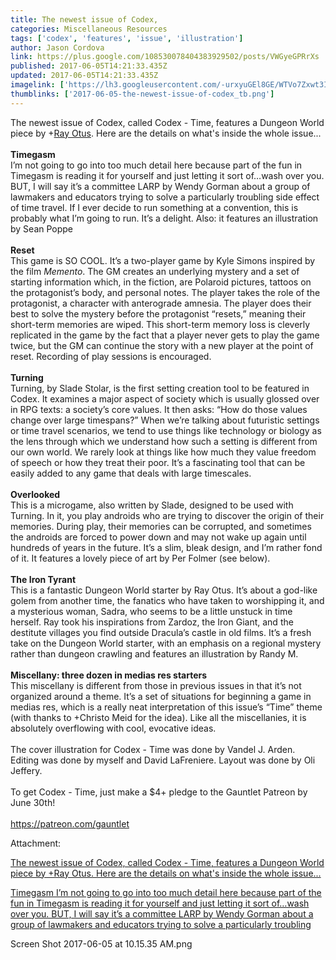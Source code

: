 ```yaml
---
title: The newest issue of Codex,
categories: Miscellaneous Resources
tags: ['codex', 'features', 'issue', 'illustration']
author: Jason Cordova
link: https://plus.google.com/108530078404383929502/posts/VWGyeGPRrXs
published: 2017-06-05T14:21:33.435Z
updated: 2017-06-05T14:21:33.435Z
imagelink: ['https://lh3.googleusercontent.com/-urxyuGEl8GE/WTVo7Zxwt3I/AAAAAAAAcLk/Hfth3LDO_nsKOdjnIx4s3Ok5rGHmqU5OwCJoC/w1202-h1556/Screen%2BShot%2B2017-06-05%2Bat%2B10.15.35%2BAM.png']
thumblinks: ['2017-06-05-the-newest-issue-of-codex_tb.png']
---
```


The newest issue of Codex, called Codex - Time,  features a Dungeon World piece by <span class="proflinkWrapper"><span class="proflinkPrefix">+</span><a class="proflink" href="https://plus.google.com/100495092599585582455" oid="100495092599585582455">Ray Otus</a></span>. Here are the details on what&#39;s inside the whole issue...<br /><br /><b>Timegasm</b><br />I’m not going to go into too much detail here because part of the fun in Timegasm is reading it for yourself and just letting it sort of…wash over you. BUT, I will say it’s a committee LARP by Wendy Gorman about a group of lawmakers and educators trying to solve a particularly troubling side effect of time travel. If I ever decide to run something at a convention, this is probably what I’m going to run. It’s a delight. Also: it features an illustration by Sean Poppe<br /><br /><b>Reset</b> <br />This game is SO COOL. It’s a two-player game by Kyle Simons inspired by the film <i>Memento</i>. The GM creates an underlying mystery and a set of starting information which, in the fiction, are Polaroid pictures, tattoos on the protagonist’s body, and personal notes. The player takes the role of the protagonist, a character with anterograde amnesia. The player does their best to solve the mystery before the protagonist “resets,” meaning their short-term memories are wiped. This short-term memory loss is cleverly replicated in the game by the fact that a player never gets to play the game twice, but the GM can continue the story with a new player at the point of reset. Recording of play sessions is encouraged. <br /><br /><b>Turning</b><br />Turning, by Slade Stolar, is the first setting creation tool to be featured in Codex. It examines a major aspect of society which is usually glossed over in RPG texts: a society’s core values. It then asks: “How do those values change over large timespans?” When we’re talking about futuristic settings or time travel scenarios, we tend to use things like technology or biology as the lens through which we understand how such a setting is different from our own world. We rarely look at things like how much they value freedom of speech or how they treat their poor. It’s a fascinating tool that can be easily added to any game that deals with large timescales. <br /><br /><b>Overlooked</b> <br />This is a microgame, also written by Slade, designed to be used with Turning. In it, you play androids who are trying to discover the origin of their memories. During play, their memories can be corrupted, and sometimes the androids are forced to power down and may not wake up again until hundreds of years in the future. It’s a slim, bleak design, and I’m rather fond of it. It features a lovely piece of art by Per Folmer (see below). <br /><br /><b>The Iron Tyrant</b><br />This is a fantastic Dungeon World starter by Ray Otus. It’s about a god-like golem from another time, the fanatics who have taken to worshipping it, and a mysterious woman, Sadra, who seems to be a little unstuck in time herself. Ray took his inspirations from Zardoz, the Iron Giant, and the destitute villages you find outside Dracula’s castle in old films. It’s a fresh take on the Dungeon World starter, with an emphasis on a regional mystery rather than dungeon crawling and features an illustration by Randy M. <br /><br /><b>Miscellany: three dozen in medias res starters</b><br />This miscellany is different from those in previous issues in that it’s not organized around a theme. It’s a set of situations for beginning a game in medias res, which is a really neat interpretation of this issue’s “Time” theme (with thanks to +Christo Meid for the idea). Like all the miscellanies, it is absolutely overflowing with cool, evocative ideas. <br /><br />The cover illustration for Codex - Time was done by Vandel J. Arden. Editing was done by myself and David LaFreniere. Layout was done by Oli Jeffery. <br /> <br />To get Codex - Time, just make a $4+ pledge to the Gauntlet Patreon by June 30th! <br /><br /><a href="https://patreon.com/gauntlet" class="ot-anchor">https://patreon.com/gauntlet</a>﻿


Attachment:

<a href='https://plus.google.com/photos/108530078404383929502/albums/6428159413522829217/6428159412882421618?sqi=100084733231320276299&sqsi=ce1a3f63-0134-470d-90ae-6eb5a12174e9'>The newest issue of Codex, called Codex - Time, features a Dungeon World piece by +Ray Otus. Here are the details on what's inside the whole issue...

Timegasm
I’m not going to go into too much detail here because part of the fun in Timegasm is reading it for yourself and just letting it sort of…wash over you. BUT, I will say it’s a committee LARP by Wendy Gorman about a group of lawmakers and educators trying to solve a particularly troubling</a>


Screen Shot 2017-06-05 at 10.15.35 AM.png